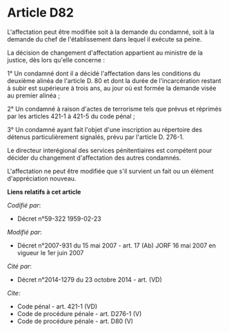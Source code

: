 # Article D82

L'affectation peut être modifiée soit à la demande du condamné, soit à la demande du chef de l'établissement dans lequel il
exécute sa peine. 

La décision de changement d'affectation appartient au ministre de la justice, dès lors qu'elle concerne : 

1° Un condamné dont il a décidé l'affectation dans les conditions du deuxième alinéa de l'article D. 80 et dont la durée de
l'incarcération restant à subir est supérieure à trois ans, au jour où est formée la demande visée au premier alinéa ; 

2° Un condamné à raison d'actes de terrorisme tels que prévus et réprimés par les articles 421-1 à 421-5 du code pénal ; 

3° Un condamné ayant fait l'objet d'une inscription au répertoire des détenus particulièrement signalés, prévu par l'article
D. 276-1. 

Le directeur interégional des services pénitentiaires est compétent pour décider du changement d'affectation des autres
condamnés. 

L'affectation ne peut être modifiée que s'il survient un fait ou un élément d'appréciation nouveau.

**Liens relatifs à cet article**

_Codifié par_:

  - Décret n°59-322 1959-02-23

_Modifié par_:

  - Décret n°2007-931 du 15 mai 2007 - art. 17 (Ab) JORF 16 mai 2007 en vigueur le 1er juin 2007

_Cité par_:

  - Décret n°2014-1279 du 23 octobre 2014 - art. (VD)

_Cite_:

  - Code pénal - art. 421-1 (VD)
  - Code de procédure pénale - art. D276-1 (V)
  - Code de procédure pénale - art. D80 (V)
